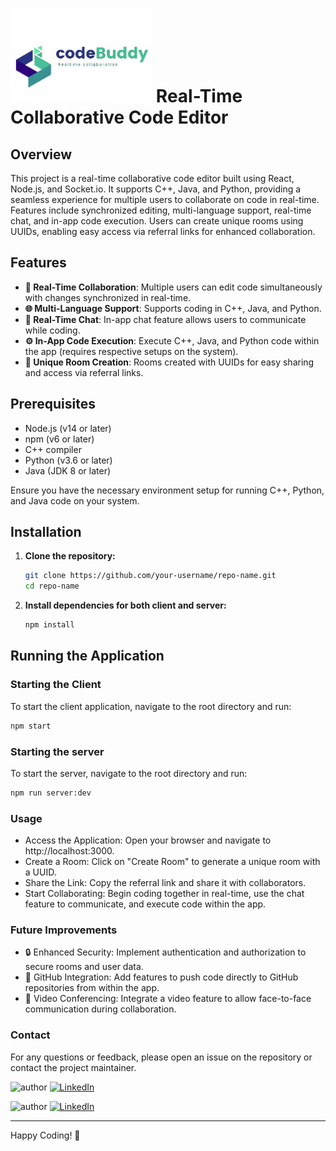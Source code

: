 # <img src="website_preview/codeBuddy.png" alt="Your CodeBuddy Logo" height="150">  Real-Time Collaborative Code Editor

## Overview

This project is a real-time collaborative code editor built using React, Node.js, and Socket.io. It supports C++, Java, and Python, providing a seamless experience for multiple users to collaborate on code in real-time. Features include synchronized editing, multi-language support, real-time chat, and in-app code execution. Users can create unique rooms using UUIDs, enabling easy access via referral links for enhanced collaboration.

## Features

- **🚀 Real-Time Collaboration**: Multiple users can edit code simultaneously with changes synchronized in real-time.
- **🌐 Multi-Language Support**: Supports coding in C++, Java, and Python.
- **💬 Real-Time Chat**: In-app chat feature allows users to communicate while coding.
- **⚙️ In-App Code Execution**: Execute C++, Java, and Python code within the app (requires respective setups on the system).
- **🔗 Unique Room Creation**: Rooms created with UUIDs for easy sharing and access via referral links.

## Prerequisites

- Node.js (v14 or later)
- npm (v6 or later)
- C++ compiler
- Python (v3.6 or later)
- Java (JDK 8 or later)

Ensure you have the necessary environment setup for running C++, Python, and Java code on your system.


## Installation

1. **Clone the repository:**
    ```bash
    git clone https://github.com/your-username/repo-name.git
    cd repo-name
    ```

2. **Install dependencies for both client and server:**
    ```bash
    npm install
   
    ```

## Running the Application

### Starting the Client

To start the client application, navigate to the root directory and run:
```bash
npm start
```

### Starting the server

To start the server, navigate to the root directory and run:
```bash
npm run server:dev
```

### Usage

- Access the Application: Open your browser and navigate to http://localhost:3000.
- Create a Room: Click on "Create Room" to generate a unique room with a UUID.
- Share the Link: Copy the referral link and share it with collaborators.
- Start Collaborating: Begin coding together in real-time, use the chat feature to communicate, and execute code within the app.


### Future Improvements
- 🔒 Enhanced Security: Implement authentication and authorization to secure rooms and user data.
- 🌟 GitHub Integration: Add features to push code directly to GitHub repositories from within the app.
- 🎥 Video Conferencing: Integrate a video feature to allow face-to-face communication during collaboration.

### Contact
For any questions or feedback, please open an issue on the repository or contact the project maintainer.

![author](https://img.shields.io/badge/author-Nirbhay--Kumar-blue)
[![LinkedIn](https://img.shields.io/badge/LinkedIn-Connect-blue)](https://www.linkedin.com/in/nirbhaykrmuj/)

![author](https://img.shields.io/badge/author-Yash--Mall-blue)
[![LinkedIn](https://img.shields.io/badge/LinkedIn-Connect-blue)](https://www.linkedin.com/in/yashmall/)



---


Happy Coding! 🎉
